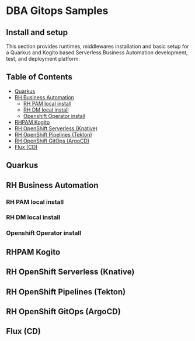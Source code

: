 # DBA Gitops Samples
  ## Install and setup

This section provides runtimes, middlewares installation and basic setup for a Quarkus and Kogito based Serverless Business Automation development, test, and deployment platform.

## Table of Contents

- [Quarkus](#Quarkus)
- [RH Business Automation](#RH-Business-Automation)
  - [RH PAM local install](#RH-PAM-local-install)
  - [RH DM local install](#RH-DM-local-install)
  - [Openshift Operator install](#Openshift-Operator-install)
- [RHPAM Kogito](#RHPAM-Kogito)
- [RH OpenShift Serverless (Knative)](#RH-OpenShift-Serverless-(Knative))
- [RH OpenShift Pipelines (Tekton)](#RH-OpenShift-Pipelines-(Tekton))
- [RH OpenShift GitOps (ArgoCD)](#RH-OpenShift-GitOps-(ArgoCD))
- [Flux (CD)](#Flux-(CD))


## Quarkus
## RH Business Automation
### RH PAM local install
### RH DM local install
### Openshift Operator install

## RHPAM Kogito
## RH OpenShift Serverless (Knative)
## RH OpenShift Pipelines (Tekton)
## RH OpenShift GitOps (ArgoCD)
## Flux (CD)